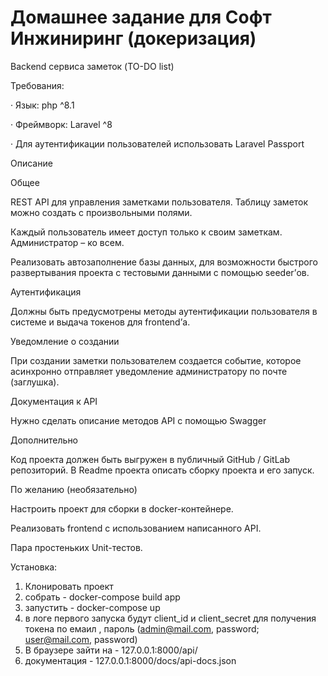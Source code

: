 # Домашнее задание для Софт Инжиниринг (докеризация)

Backend сервиса  заметок (TO-DO list)

Требования:

·      Язык: php ^8.1

·      Фреймворк: Laravel ^8

·     Для аутентификации пользователей использовать Laravel Passport

Описание

Общее

REST API для управления заметками пользователя. Таблицу заметок можно создать с произвольными полями.

Каждый пользователь имеет доступ только к своим заметкам. Администратор – ко всем.

Реализовать автозаполнение базы данных, для возможности быстрого развертывания проекта с тестовыми данными с помощью seeder’ов.

Аутентификация

Должны быть предусмотрены методы аутентификации пользователя в системе и выдача токенов для frontend’а.

Уведомление о создании

При создании заметки пользователем создается событие, которое асинхронно отправляет уведомление администратору по почте (заглушка).

Документация к API

Нужно сделать описание методов API с помощью Swagger

Дополнительно

Код проекта должен быть выгружен в публичный GitHub / GitLab репозиторий. В Readme проекта описать сборку проекта и его запуск.


По желанию (необязательно)

Настроить проект для сборки в docker-контейнере.

Реализовать frontend с использованием написанного API.

Пара простеньких Unit-тестов.



Установка:
1) Клонировать проект
2) собрать - docker-compose build app
3) запустить - docker-compose up
4) в логе первого запуска будут client_id и client_secret для получения токена по емаил , пароль (admin@mail.com, password; user@mail.com, password)
5) В браузере зайти на - 127.0.0.1:8000/api/
6) документация - 127.0.0.1:8000/docs/api-docs.json
